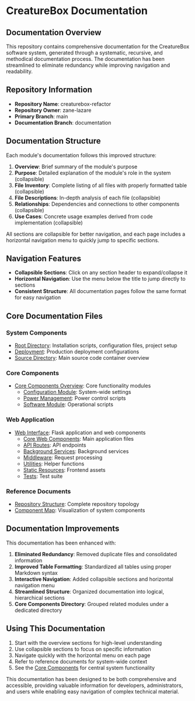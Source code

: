 # CreatureBox Documentation

## Documentation Overview
This repository contains comprehensive documentation for the CreatureBox software system, generated through a systematic, recursive, and methodical documentation process. The documentation has been streamlined to eliminate redundancy while improving navigation and readability.

## Repository Information
- **Repository Name**: creaturebox-refactor
- **Repository Owner**: zane-lazare
- **Primary Branch**: main
- **Documentation Branch**: documentation

## Documentation Structure
Each module's documentation follows this improved structure:

1. **Overview**: Brief summary of the module's purpose
2. **Purpose**: Detailed explanation of the module's role in the system (collapsible)
3. **File Inventory**: Complete listing of all files with properly formatted table (collapsible)
4. **File Descriptions**: In-depth analysis of each file (collapsible)
5. **Relationships**: Dependencies and connections to other components (collapsible)
6. **Use Cases**: Concrete usage examples derived from code implementation (collapsible)

All sections are collapsible for better navigation, and each page includes a horizontal navigation menu to quickly jump to specific sections.

## Navigation Features
- **Collapsible Sections**: Click on any section header to expand/collapse it
- **Horizontal Navigation**: Use the menu below the title to jump directly to sections
- **Consistent Structure**: All documentation pages follow the same format for easy navigation

## Core Documentation Files

### System Components
- [Root Directory](./root.md): Installation scripts, configuration files, project setup
- [Deployment](./deployment.md): Production deployment configurations
- [Source Directory](./src.md): Main source code container overview

### Core Components
- [Core Components Overview](./core-components/index.md): Core functionality modules
  - [Configuration Module](./core-components/configuration.md): System-wide settings
  - [Power Management](./core-components/power-management.md): Power control scripts
  - [Software Module](./core-components/software-module.md): Operational scripts

### Web Application
- [Web Interface](./web-interface.md): Flask application and web components
  - [Core Web Components](./web-interface/core.md): Main application files
  - [API Routes](./web-interface/routes.md): API endpoints
  - [Background Services](./web-interface/services.md): Background services
  - [Middleware](./web-interface/middleware.md): Request processing
  - [Utilities](./web-interface/utils.md): Helper functions
  - [Static Resources](./web-interface/static.md): Frontend assets
  - [Tests](./web-interface/tests.md): Test suite

### Reference Documents
- [Repository Structure](./repository-manifest.md): Complete repository topology
- [Component Map](./component-map.md): Visualization of system components

## Documentation Improvements
This documentation has been enhanced with:

1. **Eliminated Redundancy**: Removed duplicate files and consolidated information
2. **Improved Table Formatting**: Standardized all tables using proper Markdown syntax
3. **Interactive Navigation**: Added collapsible sections and horizontal navigation menu
4. **Streamlined Structure**: Organized documentation into logical, hierarchical sections
5. **Core Components Directory**: Grouped related modules under a dedicated directory

## Using This Documentation
1. Start with the overview sections for high-level understanding
2. Use collapsible sections to focus on specific information
3. Navigate quickly with the horizontal menu on each page
4. Refer to reference documents for system-wide context
5. See the [Core Components](./core-components/index.md) for central system functionality

This documentation has been designed to be both comprehensive and accessible, providing valuable information for developers, administrators, and users while enabling easy navigation of complex technical material.